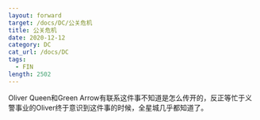 ```yaml
---
layout: forward
target: /docs/DC/公关危机
title: 公关危机
date: 2020-12-12
category: DC
cat_url: /docs/DC
tags: 
  - FIN
length: 2502
---
```


Oliver Queen和Green Arrow有联系这件事不知道是怎么传开的，反正等忙于义警事业的Oliver终于意识到这件事的时候，全星城几乎都知道了。
